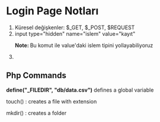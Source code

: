 <h1>Login Page Notları</h1>
<ol>
    <li>Küresel değişkenler: $_GET, $_POST, $REQUEST</li>
    <li>input type="hidden" name="islem" value="kayıt"
        <p><strong>Note: </strong>Bu komut ile value'daki islem tipini yollayabiliyoruz</p>
    </li>
    <li></li>
</ol>
<h2>Php Commands</h2>
<p><strong>define("_FILEDIR", "db/data.csv")</strong> defines a global variable</p>
<p>touch() : creates a file with extension</p>
<p>mkdir() : creates a folder</p>